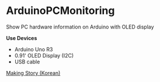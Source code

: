# ArduinoPCMonitoring
Show PC hardware information on Arduino with OLED display


**Use Devices**
- Arduino Uno R3
- 0.91' OLED Display (I2C)
- USB cable


[Making Story (Korean)](https://blog.naver.com/chlwlsgur963/222054368173)